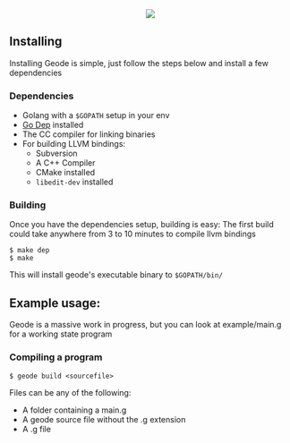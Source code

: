 <div style="text-align:center"><img src="https://s3-us-west-2.amazonaws.com/nickwanninger/geode/masthead.png"/></div>

## Installing

Installing Geode is simple, just follow the steps below and install a few dependencies

### Dependencies

- Golang with a `$GOPATH` setup in your env
- [Go Dep](https://github.com/golang/dep) installed
- The CC compiler for linking binaries
- For building LLVM bindings:
  - Subversion
  - A C++ Compiler
  - CMake installed
  - `libedit-dev` installed

### Building

Once you have the dependencies setup, building is easy:
The first build could take anywhere from 3 to 10 minutes to compile llvm bindings

```
$ make dep
$ make
```

This will install geode's executable binary to `$GOPATH/bin/`

## Example usage:

Geode is a massive work in progress, but you can look at example/main.g for a working state program

### Compiling a program

```
$ geode build <sourcefile>
```

Files can be any of the following:

- A folder containing a main.g
- A geode source file without the .g extension
- A .g file
